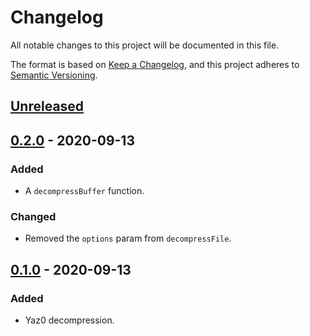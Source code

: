 # Changelog

All notable changes to this project will be documented in this file.

The format is based on [Keep a Changelog](https://keepachangelog.com/en/1.0.0/),
and this project adheres to
[Semantic Versioning](https://semver.org/spec/v2.0.0.html).

## [Unreleased]

## [0.2.0] - 2020-09-13

### Added

- A `decompressBuffer` function.

### Changed

- Removed the `options` param from `decompressFile`.

## [0.1.0] - 2020-09-13

### Added

- Yaz0 decompression.

[unreleased]: https://github.com/jordanbtucker/oead/compare/v0.2.0...HEAD
[0.2.0]: https://github.com/jordanbtucker/oead/compare/v0.1.0...v0.2.0
[0.1.0]: https://github.com/jordanbtucker/oead/releases/tag/v0.1.0
